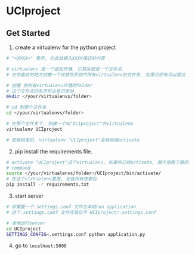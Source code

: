 # UCIproject

## Get Started

1. create a virtualenv for the python project
```bash
# "<XXXX>" 表示, 在此处插入XXXX描述的内容

# virtualenv 是一个虚拟环境, 它其实就是一个文件夹.
# 在你喜欢的地方创建一个存放你系统中所有virtualenv的文件夹, 如果已经有可以跳过

# 创建 你所有virtualenv环境的folder
# 这个文件夹的名字可以自己改动
mkdir </your/virtualenvs/folder>

# cd 到那个文件夹
cd </your/virtualenvs/folder>

# 在那个文件夹下, 创建一个叫"UCIproject"的virtualenv
virtualenv UCIproject

# 安装结束后, virtualenv "UCIproject"会自动被activate
```

2. pip install the requirements file. 
```bash
# activate "UCIproject"这个virtualenv, 如果你已经activate, 就不用跑下面的
# command
source </your/virtualenvs/folder>/UCIproject/bin/activate/
# 在这个virtualenv里面, 安装所有依赖包
pip install -r requirements.txt
```
3. start server
```bash
# 你需要一个.settings.conf 文件在本地run application
# 这个.settings.conf 文件应该位于 UCIproject/.settings.conf

# 本地运行server
cd UCIproject
SETTINGS_CONFIG=.settings.conf python application.py 
```
4. go to `localhost:5000`
